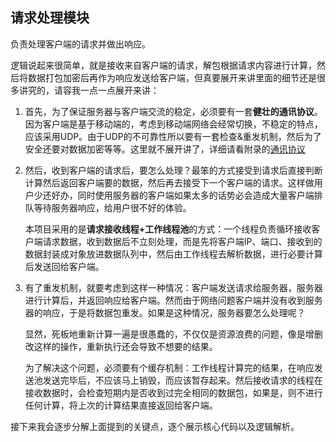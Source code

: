 ## 请求处理模块

负责处理客户端的请求并做出响应。 


逻辑说起来很简单，就是接收来自客户端的请求，解包根据请求内容进行计算，然后将数据打包加密后再作为响应发送给客户端，但真要展开来讲里面的细节还是很多讲究的，请容我一点一点展开来讲：

1. 首先，为了保证服务器与客户端交流的稳定，必须要有一套**健壮的通讯协议**。因为客户端是基于移动端的，考虑到移动端网络会经常切换，不稳定的特点，应该采用UDP。由于UDP的不可靠性所以要有一套检查&重发机制，然后为了安全还要对数据加密等等。这里就不展开讲了，详细请看附录的[通讯协议](/logic/proto.md) 

2. 然后，收到客户端的请求后，要怎么处理？最笨的方式接受到请求后直接判断计算然后返回客户端要的数据，然后再去接受下一个客户端的请求。这样做用户少还好办，同时使用服务器的客户端如果太多的话势必会造成大量客户端排队等待服务器响应，给用户很不好的体验。

   本项目采用的是**请求接收线程+工作线程池**的方式：一个线程负责循环接收客户端请求数据，收到数据后不立刻处理，而是先将客户端IP、端口、接收到的数据封装成对象放进数据队列中，然后由工作线程去解析数据，进行必要计算后发送回给客户端。

3. 有了重发机制，就要考虑到这样一种情况：客户端发送请求给服务器，服务器进行计算后，并返回响应给客户端。然而由于网络问题客户端并没有收到服务器的响应，于是将数据包重发。如果是这种情况，服务器要怎么处理呢？

   显然，死板地重新计算一遍是很愚蠢的，不仅仅是资源浪费的问题，像是增删改这样的操作，重新执行还会导致不想要的结果。

   为了解决这个问题，必须要有个缓存机制：工作线程计算完的结果，在响应发送池发送完毕后，不应该马上销毁，而应该暂存起来。然后接收请求的线程在接收数据时，会检查短期内是否收到过完全相同的数据包，如果是，则不进行任何计算，将上次的计算结果直接返回给客户端。


接下来我会逐步分解上面提到的关键点，逐个展示核心代码以及逻辑解析。